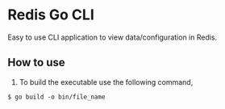 # Redis Go CLI

Easy to use CLI application to view data/configuration in Redis.

## How to use
1. To build the executable use the following command,
```
$ go build -o bin/file_name
```
